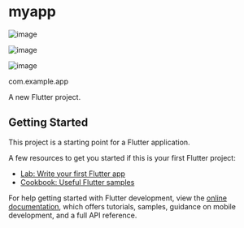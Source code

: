# myapp

![image](https://github.com/user-attachments/assets/13f5da2b-5603-4b65-ac19-23bb94b50ff4)

![image](https://github.com/user-attachments/assets/12759108-444a-4d68-857b-c1162832c399)

![image](https://github.com/user-attachments/assets/2faadee8-7d74-455a-8b6a-5647ec964f35)


com.example.app

A new Flutter project.

## Getting Started

This project is a starting point for a Flutter application.

A few resources to get you started if this is your first Flutter project:

- [Lab: Write your first Flutter app](https://docs.flutter.dev/get-started/codelab)
- [Cookbook: Useful Flutter samples](https://docs.flutter.dev/cookbook)

For help getting started with Flutter development, view the
[online documentation](https://docs.flutter.dev/), which offers tutorials,
samples, guidance on mobile development, and a full API reference.
